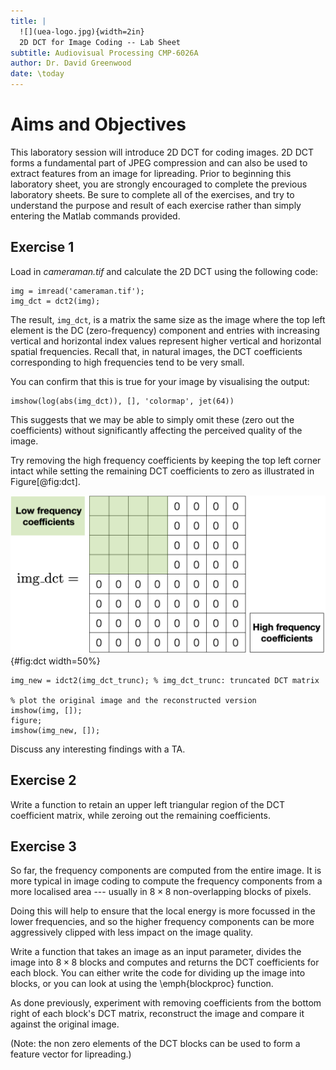 ```yaml
---
title: |
  ![](uea-logo.jpg){width=2in}  
  2D DCT for Image Coding -- Lab Sheet
subtitle: Audiovisual Processing CMP-6026A
author: Dr. David Greenwood
date: \today
---
```


# Aims and Objectives

This laboratory session will introduce 2D DCT for coding images.
2D DCT forms a fundamental part of JPEG compression and can also be used to
extract features from an image for lipreading.
Prior to beginning this laboratory sheet, you are strongly
encouraged to complete the previous laboratory sheets.
Be sure to complete all of the exercises, and try to understand the purpose
and result of each exercise rather than simply entering the Matlab commands provided.

## Exercise 1

Load in _cameraman.tif_ and calculate the 2D DCT using the following code:

```{ .matlab}
img = imread('cameraman.tif');
img_dct = dct2(img);
```

The result, `img_dct`, is a matrix the same size as the image where the
top left element is the DC (zero-frequency) component and entries with
increasing vertical and horizontal index values represent higher vertical
and horizontal spatial frequencies. Recall that, in natural images,
the DCT coefficients corresponding to high frequencies tend to be very small.

You can confirm that this is true for your image by visualising the output:

```{ .matlab}
imshow(log(abs(img_dct)), [], 'colormap', jet(64))
```

This suggests that we may be able to simply omit these (zero out the coefficients)
without significantly affecting the perceived quality of the image.

Try removing the high frequency coefficients by keeping the top left
corner intact while setting the remaining DCT coefficients to zero as
illustrated in Figure[@fig:dct].

![Zeroing out the DCT coefficients.](dct.png){#fig:dct width=50%}

```{ .matlab}
img_new = idct2(img_dct_trunc); % img_dct_trunc: truncated DCT matrix

% plot the original image and the reconstructed version
imshow(img, []);
figure;
imshow(img_new, []);
```

Discuss any interesting findings with a TA.

## Exercise 2

Write a function to retain an upper left triangular region of the DCT coefficient matrix, while zeroing out the remaining coefficients.

## Exercise 3

So far, the frequency components are computed from the entire image.
It is more typical in image coding to compute the frequency components from a
more localised area --- usually in $8 \times 8$ non-overlapping blocks of pixels.

Doing this will help to ensure that the local energy is more focussed in the
lower frequencies, and so the higher frequency components can be more
aggressively clipped with less impact on the image quality.

Write a function that takes an image as an input parameter, divides the image
into $8 \times 8$ blocks and computes and returns the DCT coefficients
for each block. You can either write the code for dividing up the image into
blocks, or you can look at using the \emph{blockproc} function.

As done previously, experiment with removing coefficients from the
bottom right of each block's DCT matrix, reconstruct the image and
compare it against the original image.

(Note: the non zero elements of the DCT blocks can be used to form a
feature vector for lipreading.)
